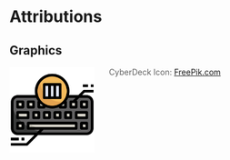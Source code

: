 <!-- ======================================== ATTRIBUTIONS.md Start ======================================== -->


<!-- ------------------------------ Intro Start ------------------------------ -->

# Attributions

<!-- ------------------------------ Intro End ------------------------------ -->


## Graphics

<img src="img/icons/cyberdeck-icon-512px.png" alt="CyberDeck Logo" align="left" style="margin-right: 25px" height=150>

> CyberDeck Icon: [FreePik.com](https://www.freepik.com/icon/column_5981970#fromView=search&page=1&position=21&uuid=cd0f616b-4fb2-4ea2-b273-e43aa49e0b56)

<!-- ======================================== ATTRIBUTIONS.md Start ======================================== -->
